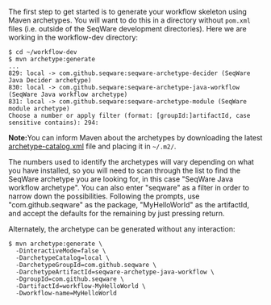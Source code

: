 The first step to get started is to generate your workflow skeleton using Maven 
archetypes. You will want to do this in a directory without `pom.xml` files (i.e. 
outside of the SeqWare development directories).  Here we are working in the workflow-dev directory: 

    $ cd ~/workflow-dev
    $ mvn archetype:generate
    ...
    829: local -> com.github.seqware:seqware-archetype-decider (SeqWare Java Decider archetype)
    830: local -> com.github.seqware:seqware-archetype-java-workflow (SeqWare Java workflow archetype)
    831: local -> com.github.seqware:seqware-archetype-module (SeqWare module archetype)
    Choose a number or apply filter (format: [groupId:]artifactId, case sensitive contains): 294: 

<p class="warning"><strong>Note:</strong>You can inform Maven about the archetypes by downloading the latest <a href="https://github.com/SeqWare/seqware/releases/download/<%= seqware_release_version %>/archetype-catalog.xml">archetype-catalog.xml</a> file and placing it in <code>~/.m2/</code>.</p>

The numbers used to identify  the archetypes will vary 
depending on what you have installed, so you will need to scan through the list 
to find the SeqWare archetype you are looking for, in this case "SeqWare Java workflow archetype". You can also enter "seqware" as a filter in order to narrow down the possibilities. Following the prompts, use "com.github.seqware" as the package, "MyHelloWorld" as the artifactId, and accept the defaults for the remaining by just pressing return.

Alternately, the archetype can be generated without any interaction:

    $ mvn archetype:generate \
      -DinteractiveMode=false \
      -DarchetypeCatalog=local \
      -DarchetypeGroupId=com.github.seqware \
      -DarchetypeArtifactId=seqware-archetype-java-workflow \
      -DgroupId=com.github.seqware \
      -DartifactId=workflow-MyHelloWorld \
      -Dworkflow-name=MyHelloWorld
